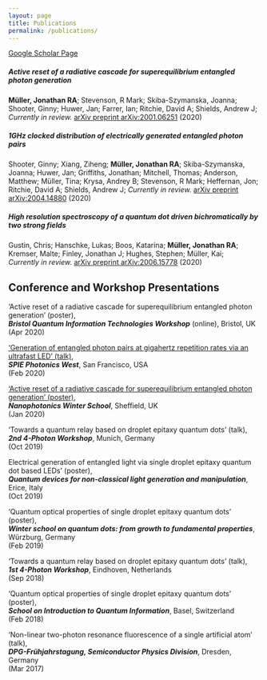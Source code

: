 ```yaml
---
layout: page
title: Publications
permalink: /publications/
---
```


[Google Scholar Page](https://scholar.google.com/citations?user=OBSTfakAAAAJ)

##### **Active reset of a radiative cascade for superequilibrium entangled photon generation**
**Müller, Jonathan RA**; Stevenson, R Mark; Skiba-Szymanska, Joanna; Shooter, Ginny; Huwer, Jan; Farrer, Ian; Ritchie, David A; Shields, Andrew J;  
_Currently in review._ [arXiv preprint arXiv:2001.06251](https://arxiv.org/abs/2001.06251) (2020)

##### **1GHz clocked distribution of electrically generated entangled photon pairs**
Shooter, Ginny; Xiang, Ziheng; **Müller, Jonathan RA**; Skiba-Szymanska, Joanna; Huwer, Jan; Griffiths, Jonathan; Mitchell, Thomas; Anderson, Matthew; Müller, Tina; Krysa, Andrey B; Stevenson, R Mark; Heffernan, Jon; Ritchie, David A; Shields, Andrew J;
_Currently in review._ [arXiv preprint arXiv:2004.14880](https://arxiv.org/abs/2004.14880) (2020)

##### **High resolution spectroscopy of a quantum dot driven bichromatically by two strong fields**
Gustin, Chris; Hanschke, Lukas; Boos, Katarina; **Müller, Jonathan RA**; Kremser, Malte; Finley, Jonathan J; Hughes, Stephen; Müller, Kai;  
_Currently in review._ [arXiv preprint arXiv:2006.15778](https://arxiv.org/abs/2006.15778) (2020)


## Conference and Workshop Presentations

‘Active reset of a radiative cascade for superequilibrium entangled photon generation’ (poster),  
**_Bristol Quantum Information Technologies Workshop_** (online), Bristol, UK  
(Apr 2020)

[‘Generation of entangled photon pairs at gigahertz repetition rates via an ultrafast LED’ (talk)](https://spie.org/PW20O/conferencedetails/ultrafast-phenomena-and-nanophotonics#2545685:~:text=Generation%20of%20entangled%20photon%20pairs%20at,Toshiba%20Research%20Europe%20Ltd.%20(United%20Kingdom)),  
**_SPIE Photonics West_**, San Francisco, USA  
(Feb 2020)

[‘Active reset of a radiative cascade for superequilibrium entangled photon generation’ (poster)](https://sites.google.com/sheffield.ac.uk/nano-photonics-winter-school/abstract?authuser=0#h.p_QQmZLXIo_FAU:~:text=3%20%2D%20Jonathan%20M%C3%BCller%20%2D%20Toshiba,repetition%20rates%20via%20an%20entangled%20LED),  
**_Nanophotonics Winter School_**, Sheffield, UK  
(Jan 2020)

‘Towards a quantum relay based on droplet epitaxy quantum dots’ (talk),  
**_2nd 4-Photon Workshop_**, Munich, Germany  
(Oct 2019)

Electrical generation of entangled light via single droplet epitaxy quantum dot based LEDs’ (poster),  
**_Quantum devices for non-classical light generation and manipulation_**, Erice, Italy  
(Oct 2019)

‘Quantum optical properties of single droplet epitaxy quantum dots’ (poster),  
**_Winter school on quantum dots: from growth to fundamental properties_**,  
Würzburg, Germany  
(Feb 2019)

‘Towards a quantum relay based on droplet epitaxy quantum dots’ (talk),  
**_1st 4-Photon Workshop_**, Eindhoven, Netherlands  
(Sep 2018)

‘Quantum optical properties of single droplet epitaxy quantum dots’ (poster),  
**_School on Introduction to Quantum Information_**, Basel, Switzerland  
(Feb 2018)

‘Non-linear two-photon resonance fluorescence of a single artificial atom’ (talk),  
**_DPG-Frühjahrstagung, Semiconductor Physics Division_**, Dresden, Germany  
(Mar 2017)
